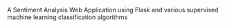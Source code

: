 A Sentiment Analysis Web Application using Flask and various supervised machine learning classification algorithms
